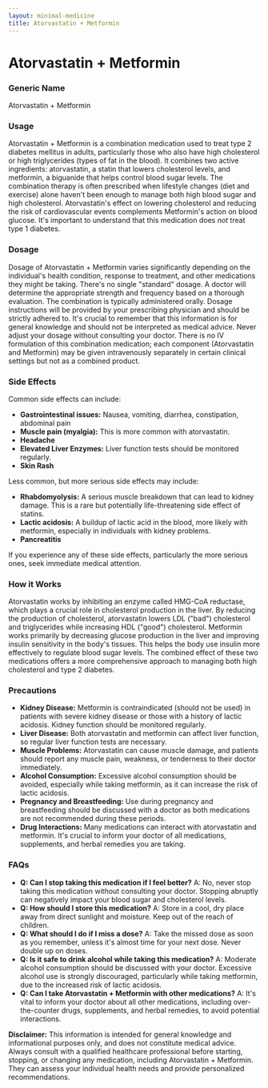 ```yaml
---
layout: minimal-medicine
title: Atorvastatin + Metformin
---
```


# Atorvastatin + Metformin
### Generic Name
Atorvastatin + Metformin

### Usage

Atorvastatin + Metformin is a combination medication used to treat type 2 diabetes mellitus in adults, particularly those who also have high cholesterol or high triglycerides (types of fat in the blood).  It combines two active ingredients: atorvastatin, a statin that lowers cholesterol levels, and metformin, a biguanide that helps control blood sugar levels.  The combination therapy is often prescribed when lifestyle changes (diet and exercise) alone haven't been enough to manage both high blood sugar and high cholesterol.  Atorvastatin's effect on lowering cholesterol and reducing the risk of cardiovascular events complements Metformin's action on blood glucose.  It's important to understand that this medication does *not* treat type 1 diabetes.


### Dosage

Dosage of Atorvastatin + Metformin varies significantly depending on the individual's health condition, response to treatment, and other medications they might be taking.  There's no single "standard" dosage. A doctor will determine the appropriate strength and frequency based on a thorough evaluation.  The combination is typically administered orally.  Dosage instructions will be provided by your prescribing physician and should be strictly adhered to. It's crucial to remember that this information is for general knowledge and should not be interpreted as medical advice.  Never adjust your dosage without consulting your doctor. There is no IV formulation of this combination medication; each component (Atorvastatin and Metformin) may be given intravenously separately in certain clinical settings but not as a combined product.



### Side Effects

Common side effects can include:

*   **Gastrointestinal issues:** Nausea, vomiting, diarrhea, constipation, abdominal pain
*   **Muscle pain (myalgia):**  This is more common with atorvastatin.
*   **Headache**
*   **Elevated Liver Enzymes:**  Liver function tests should be monitored regularly.
*   **Skin Rash**

Less common, but more serious side effects may include:

*   **Rhabdomyolysis:**  A serious muscle breakdown that can lead to kidney damage.  This is a rare but potentially life-threatening side effect of statins.
*   **Lactic acidosis:**  A buildup of lactic acid in the blood, more likely with metformin, especially in individuals with kidney problems.
*   **Pancreatitis**


If you experience any of these side effects, particularly the more serious ones, seek immediate medical attention.



### How it Works

Atorvastatin works by inhibiting an enzyme called HMG-CoA reductase, which plays a crucial role in cholesterol production in the liver. By reducing the production of cholesterol, atorvastatin lowers LDL ("bad") cholesterol and triglycerides while increasing HDL ("good") cholesterol.  Metformin works primarily by decreasing glucose production in the liver and improving insulin sensitivity in the body's tissues. This helps the body use insulin more effectively to regulate blood sugar levels.  The combined effect of these two medications offers a more comprehensive approach to managing both high cholesterol and type 2 diabetes.


### Precautions

*   **Kidney Disease:**  Metformin is contraindicated (should not be used) in patients with severe kidney disease or those with a history of lactic acidosis. Kidney function should be monitored regularly.
*   **Liver Disease:**  Both atorvastatin and metformin can affect liver function, so regular liver function tests are necessary.
*   **Muscle Problems:**  Atorvastatin can cause muscle damage, and patients should report any muscle pain, weakness, or tenderness to their doctor immediately.
*   **Alcohol Consumption:**  Excessive alcohol consumption should be avoided, especially while taking metformin, as it can increase the risk of lactic acidosis.
*   **Pregnancy and Breastfeeding:**  Use during pregnancy and breastfeeding should be discussed with a doctor as both medications are not recommended during these periods.
*   **Drug Interactions:**  Many medications can interact with atorvastatin and metformin. It's crucial to inform your doctor of all medications, supplements, and herbal remedies you are taking.


### FAQs

*   **Q: Can I stop taking this medication if I feel better?**  A: No, never stop taking this medication without consulting your doctor.  Stopping abruptly can negatively impact your blood sugar and cholesterol levels.
*   **Q: How should I store this medication?** A: Store in a cool, dry place away from direct sunlight and moisture. Keep out of the reach of children.
*   **Q: What should I do if I miss a dose?** A: Take the missed dose as soon as you remember, unless it's almost time for your next dose. Never double up on doses.
*   **Q:  Is it safe to drink alcohol while taking this medication?** A: Moderate alcohol consumption should be discussed with your doctor. Excessive alcohol use is strongly discouraged, particularly while taking metformin, due to the increased risk of lactic acidosis.
*   **Q: Can I take Atorvastatin + Metformin with other medications?** A: It's vital to inform your doctor about all other medications, including over-the-counter drugs, supplements, and herbal remedies, to avoid potential interactions.


**Disclaimer:** This information is intended for general knowledge and informational purposes only, and does not constitute medical advice.  Always consult with a qualified healthcare professional before starting, stopping, or changing any medication, including Atorvastatin + Metformin. They can assess your individual health needs and provide personalized recommendations.
